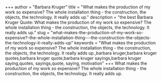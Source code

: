 +++
author = "Barbara Kruger"
title = "What makes the production of my work so expensive? The whole installation thing - the construction, the objects, the technology. It really adds up."
description = "the best Barbara Kruger Quote: What makes the production of my work so expensive? The whole installation thing - the construction, the objects, the technology. It really adds up."
slug = "what-makes-the-production-of-my-work-so-expensive?-the-whole-installation-thing---the-construction-the-objects-the-technology-it-really-adds-up"
keywords = "What makes the production of my work so expensive? The whole installation thing - the construction, the objects, the technology. It really adds up.,barbara kruger,barbara kruger quotes,barbara kruger quote,barbara kruger sayings,barbara kruger saying,quotes, sayings,quote, saying, motivation"
+++
What makes the production of my work so expensive? The whole installation thing - the construction, the objects, the technology. It really adds up.
